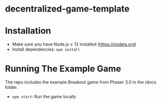 # decentralized-game-template

<!-- [![Open in Gitpod!](https://gitpod.io/button/open-in-gitpod.svg)](https://gitpod.io/#https://github.com/alto-io/decentralized-game-template) -->

Installation
====

<!-- If you are using Gitpod, you can skip this section! Your environment is already set up 🎉 -->

  * Make sure you have Node.js ≥ 12 installed (https://nodejs.org)
  * Install dependencies: `npm install`

Running The Example Game
==============

The repo includes the example Breakout game from Phaser 3.0 in the /docs folder.

* `npm start`: Run the game locally

<!-- 

Deployment 
================

### Deploying to Github Pages

### Using A DNS




Using The Web 3 Wallet
========

-->